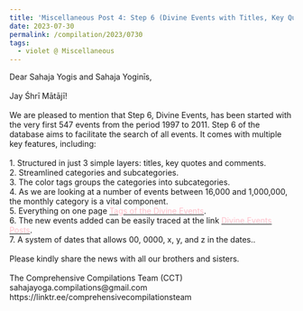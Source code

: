 ```yaml
---
title: 'Miscellaneous Post 4: Step 6 (Divine Events with Titles, Key Quotes, and Comments)'
date: 2023-07-30
permalink: /compilation/2023/0730
tags:
  - violet @ Miscellaneous
---
```


<p>
Dear Sahaja Yogis and Sahaja Yoginīs,<br>
<br>
Jay Śhrī Mātājī!<br>
<br>
We are pleased to mention that Step 6, Divine Events, has been started with the very first 547 events from the period 1997 to 2011. Step 6 of the database aims to facilitate the search of all events. It comes with multiple key features, including:<br>
<br>
1. Structured in just 3 simple layers: titles, key quotes and comments.<br>
2. Streamlined categories and subcategories.<br>
3. The color tags groups the categories into subcategories.<br>
4. As we are looking at a number of events between 16,000 and 1,000,000, the monthly category is a vital component.<br>
5. Everything on one page <a href="https://seven-teams.github.io/tag-events/"><font color="pink">Tags of the Divine Events</font></a>.<br>
6. The new events added can be easily traced at the link <a href="https://seven-teams.github.io/tag-events/"><font color="pink">Divine Events Posts</font></a>.<br>
7. A system of dates that allows 00, 0000, x, y, and z in the dates.</font></a>.<br>
<br>
Please kindly share the news with all our brothers and sisters.<br>
<br>
The Comprehensive Compilations Team (CCT)<br>
sahajayoga.compilations@gmail.com<br>
https://linktr.ee/comprehensivecompilationsteam<br>
</p>